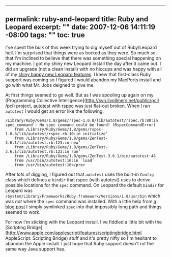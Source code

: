 ----- 
permalink: ruby-and-leopard
title: Ruby and Leopard
excerpt: ""
date: 2007-12-06 14:11:19 -08:00
tags: ""
toc: true
-----
I've spent the bulk of this week trying to dig myself out of
Ruby/Leopard hell. I'm surprised that things were as borked as they
were. So much so, that I'm inclined to believe that there was
something special happening on my machine. I got my shiny new Leopard
install the day after it came out. I did an upgrade (not a clean
install) with no hiccups and was happy with all of my 
[shiny happy new Leopard features](http://www.apple.com/macosx/features/300.html "Apple - Mac OS X Leopard - Features - 300+ New Features"). I knew that
first-class Ruby support was coming so I figured I would abandon my
MacPorts install and go with what Mr. Jobs deigned to give me.

At first things seemed to go well. But as I was spooling up again on
 my [Programming Collective Intelligence](http://svn.livollmers.net/public/pci/ /pci) project,
 [autotest](http://www.zenspider.com/ZSS/Products/ZenTest/ "ZenTest: Automated test scaffolding for Ruby") with
 [rspec](http://rspec.rubyforge.org/ "RSpec-1.0.8: Home") was just
 flat-out broken. When I ran `autotest` I would get an error like the
 following: 

    /Library/Ruby/Gems/1.8/gems/rspec-1.0.8/lib/autotest/rspec.rb:80:in spec_command': No spec command could be found! (RspecCommandError)
        from /Library/Ruby/Gems/1.8/gems/rspec-1.0.8/lib/autotest/rspec.rb:10:in initialize’
        from /Library/Ruby/Gems/1.8/gems/ZenTest-3.6.1/lib/autotest.rb:123:in new'
        from /Library/Ruby/Gems/1.8/gems/ZenTest-3.6.1/lib/autotest.rb:123:in run’
        from /Library/Ruby/Gems/1.8/gems/ZenTest-3.6.1/bin/autotest:48
        from /usr/bin/autotest:16:in `load’
        from /usr/bin/autotest:16</pre>

After _lots_ of digging, I figured out that `autotest` uses the
built-in `Config` class which defines a `bindir` that rspec (with
autotest) uses to derive possible locations for the `spec` command. On
Leopard the default `bindir` for Leopard was
`/System/Library/Frameworks/Ruby.framework/Versions/1.8/usr/bin` which
was _not_ where the `spec` command was installed. With a little help
from 
[a blog post](http://www.rubybyraeli.org/blog/articles/2007/11/28/262-hacking-at-the-heads-of-a-hydra-ruby-install "Hacking at the heads of a Hydra Ruby install") 
I simply symlinked
`spec` into that impossibly long path and things seemed to work.

For now I'm sticking with the Leopard install. I've fiddled a
little bit with the [Scripting Bridge](http://www.apple.com/applescript/features/scriptingbridge.html AppleScript: Scripting Bridge) stuff and it's pretty nifty so I'm
hesitant to abandon the Apple install. I just hope that Ruby support
doesn't rot the same way Java support has.
